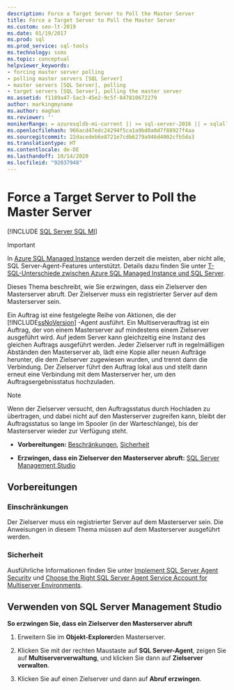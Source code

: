 ```yaml
---
description: Force a Target Server to Poll the Master Server
title: Force a Target Server to Poll the Master Server
ms.custom: seo-lt-2019
ms.date: 01/19/2017
ms.prod: sql
ms.prod_service: sql-tools
ms.technology: ssms
ms.topic: conceptual
helpviewer_keywords:
- forcing master server polling
- polling master servers [SQL Server]
- master servers [SQL Server], polling
- target servers [SQL Server], polling the master server
ms.assetid: f1189a47-5ac3-45e2-9c5f-847810672279
author: markingmyname
ms.author: maghan
ms.reviewer: ''
monikerRange: = azuresqldb-mi-current || >= sql-server-2016 || = sqlallproducts-allversions
ms.openlocfilehash: 966acd47edc24294f5ca1a9bd0a0d7f88927f4aa
ms.sourcegitcommit: 22dacedeb6e8721e7cdb6279a946d4002cfb5da3
ms.translationtype: HT
ms.contentlocale: de-DE
ms.lasthandoff: 10/14/2020
ms.locfileid: "92037948"
---
```

# <a name="force-a-target-server-to-poll-the-master-server"></a>Force a Target Server to Poll the Master Server
[!INCLUDE [SQL Server SQL MI](../../includes/applies-to-version/sql-asdbmi.md)]

> [!IMPORTANT]  
> In [Azure SQL Managed Instance](/azure/sql-database/sql-database-managed-instance) werden derzeit die meisten, aber nicht alle, SQL Server-Agent-Features unterstützt. Details dazu finden Sie unter [T-SQL-Unterschiede zwischen Azure SQL Managed Instance und SQL Server](/azure/sql-database/sql-database-managed-instance-transact-sql-information#sql-server-agent).

Dieses Thema beschreibt, wie Sie erzwingen, dass ein Zielserver den Masterserver abruft. Der Zielserver muss ein registrierter Server auf dem Masterserver sein.  
  
Ein Auftrag ist eine festgelegte Reihe von Aktionen, die der [!INCLUDE[ssNoVersion](../../includes/ssnoversion-md.md)] -Agent ausführt. Ein Multiserverauftrag ist ein Auftrag, der von einem Masterserver auf mindestens einem Zielserver ausgeführt wird. Auf jedem Server kann gleichzeitig eine Instanz des gleichen Auftrags ausgeführt werden. Jeder Zielserver ruft in regelmäßigen Abständen den Masterserver ab, lädt eine Kopie aller neuen Aufträge herunter, die dem Zielserver zugewiesen wurden, und trennt dann die Verbindung. Der Zielserver führt den Auftrag lokal aus und stellt dann erneut eine Verbindung mit dem Masterserver her, um den Auftragsergebnisstatus hochzuladen.  
  
> [!NOTE]  
> Wenn der Zielserver versucht, den Auftragsstatus durch Hochladen zu übertragen, und dabei nicht auf den Masterserver zugreifen kann, bleibt der Auftragsstatus so lange im Spooler (in der Warteschlange), bis der Masterserver wieder zur Verfügung steht.  
  
-   **Vorbereitungen:**  [Beschränkungen](#Restrictions), [Sicherheit](#Security)  
  
-   **Erzwingen, dass ein Zielserver den Masterserver abruft:** [SQL Server Management Studio](#SSMS)  
  
## <a name="before-you-begin"></a><a name="BeforeYouBegin"></a>Vorbereitungen  
  
### <a name="limitations-and-restrictions"></a><a name="Restrictions"></a>Einschränkungen  
Der Zielserver muss ein registrierter Server auf dem Masterserver sein. Die Anweisungen in diesem Thema müssen auf dem Masterserver ausgeführt werden.  
  
### <a name="security"></a><a name="Security"></a>Sicherheit  
Ausführliche Informationen finden Sie unter [Implement SQL Server Agent Security](../../ssms/agent/implement-sql-server-agent-security.md) und [Choose the Right SQL Server Agent Service Account for Multiserver Environments](../../ssms/agent/choose-the-right-sql-server-agent-service-account-for-multiserver-environments.md).  
  
## <a name="using-sql-server-management-studio"></a><a name="SSMS"></a>Verwenden von SQL Server Management Studio  
**So erzwingen Sie, dass ein Zielserver den Masterserver abruft**  
  
1.  Erweitern Sie im **Objekt-Explorer**den Masterserver.  
  
2.  Klicken Sie mit der rechten Maustaste auf **SQL Server-Agent**, zeigen Sie auf **Multiserververwaltung**, und klicken Sie dann auf **Zielserver verwalten**.  
  
3.  Klicken Sie auf einen Zielserver und dann auf **Abruf erzwingen**.  
